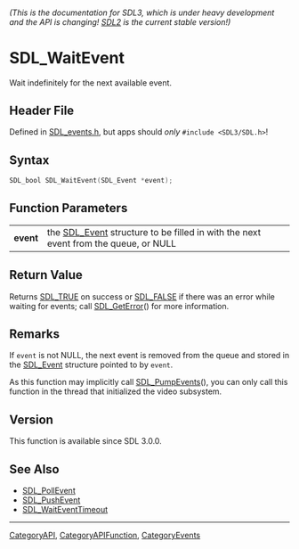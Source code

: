 ###### (This is the documentation for SDL3, which is under heavy development and the API is changing! [SDL2](https://wiki.libsdl.org/SDL2/) is the current stable version!)
# SDL_WaitEvent

Wait indefinitely for the next available event.

## Header File

Defined in [SDL_events.h](https://github.com/libsdl-org/SDL/blob/main/include/SDL3/SDL_events.h), but apps should _only_ `#include <SDL3/SDL.h>`!

## Syntax

```c
SDL_bool SDL_WaitEvent(SDL_Event *event);

```

## Function Parameters

|               |                                                                                                  |
| ------------- | ------------------------------------------------------------------------------------------------ |
| **event**     | the [SDL_Event](SDL_Event) structure to be filled in with the next event from the queue, or NULL |

## Return Value

Returns [SDL_TRUE](SDL_TRUE) on success or [SDL_FALSE](SDL_FALSE) if there
was an error while waiting for events; call [SDL_GetError](SDL_GetError)()
for more information.

## Remarks

If `event` is not NULL, the next event is removed from the queue and stored
in the [SDL_Event](SDL_Event) structure pointed to by `event`.

As this function may implicitly call [SDL_PumpEvents](SDL_PumpEvents)(),
you can only call this function in the thread that initialized the video
subsystem.

## Version

This function is available since SDL 3.0.0.

## See Also

* [SDL_PollEvent](SDL_PollEvent)
* [SDL_PushEvent](SDL_PushEvent)
* [SDL_WaitEventTimeout](SDL_WaitEventTimeout)

----
[CategoryAPI](CategoryAPI), [CategoryAPIFunction](CategoryAPIFunction), [CategoryEvents](CategoryEvents)


